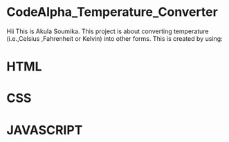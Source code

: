 # CodeAlpha_Temperature_Converter
 Hii This is Akula Soumika.
 This project is about converting temperature (i.e.,Celsius ,Fahrenheit or Kelvin) into other forms.
 This is created by using:
# HTML
# CSS
# JAVASCRIPT
